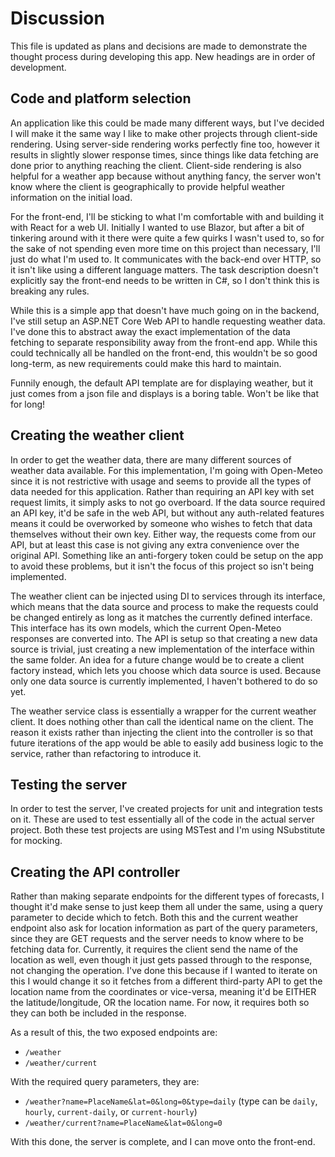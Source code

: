 # Discussion

This file is updated as plans and decisions are made to demonstrate the thought process during developing this app. New headings are in order of development.

## Code and platform selection

An application like this could be made many different ways, but I've decided I will make it the same way I like to make other projects through client-side rendering. Using server-side rendering works perfectly fine too, however it results in slightly slower response times, since things like data fetching are done prior to anything reaching the client. Client-side rendering is also helpful for a weather app because without anything fancy, the server won't know where the client is geographically to provide helpful weather information on the initial load.

For the front-end, I'll be sticking to what I'm comfortable with and building it with React for a web UI. Initially I wanted to use Blazor, but after a bit of tinkering around with it there were quite a few quirks I wasn't used to, so for the sake of not spending even more time on this project than necessary, I'll just do what I'm used to. It communicates with the back-end over HTTP, so it isn't like using a different language matters. The task description doesn't explicitly say the front-end needs to be written in C#, so I don't think this is breaking any rules.

While this is a simple app that doesn't have much going on in the backend, I've still setup an ASP.NET Core Web API to handle requesting weather data. I've done this to abstract away the exact implementation of the data fetching to separate responsibility away from the front-end app. While this could technically all be handled on the front-end, this wouldn't be so good long-term, as new requirements could make this hard to maintain. 

Funnily enough, the default API template are for displaying weather, but it just comes from a json file and displays is a boring table. Won't be like that for long!

## Creating the weather client

In order to get the weather data, there are many different sources of weather data available. For this implementation, I'm going with Open-Meteo since it is not restrictive with usage and seems to provide all the types of data needed for this application. Rather than requiring an API key with set request limits, it simply asks to not go overboard. If the data source required an API key, it'd be safe in the web API, but without any auth-related features means it could be overworked by someone who wishes to fetch that data themselves without their own key. Either way, the requests come from our API, but at least this case is not giving any extra convenience over the original API. Something like an anti-forgery token could be setup on the app to avoid these problems, but it isn't the focus of this project so isn't being implemented.

The weather client can be injected using DI to services through its interface, which means that the data source and process to make the requests could be changed entirely as long as it matches the currently defined interface. This interface has its own models, which the current Open-Meteo responses are converted into. The API is setup so that creating a new data source is trivial, just creating a new implementation of the interface within the same folder. An idea for a future change would be to create a client factory instead, which lets you choose which data source is used. Because only one data source is currently implemented, I haven't bothered to do so yet.

The weather service class is essentially a wrapper for the current weather client. It does nothing other than call the identical name on the client. The reason it exists rather than injecting the client into the controller is so that future iterations of the app would be able to easily add business logic to the service, rather than refactoring to introduce it.

## Testing the server

In order to test the server, I've created projects for unit and integration tests on it. These are used to test essentially all of the code in the actual server project. Both these test projects are using MSTest and I'm using NSubstitute for mocking.

## Creating the API controller

Rather than making separate endpoints for the different types of forecasts, I thought it'd make sense to just keep them all under the same, using a query parameter to decide which to fetch. Both this and the current weather endpoint also ask for location information as part of the query parameters, since they are GET requests and the server needs to know where to be fetching data for. Currently, it requires the client send the name of the location as well, even though it just gets passed through to the response, not changing the operation. I've done this because if I wanted to iterate on this I would change it so it fetches from a different third-party API to get the location name from the coordinates or vice-versa, meaning it'd be EITHER the latitude/longitude, OR the location name. For now, it requires both so they can both be included in the response.

As a result of this, the two exposed endpoints are:

- `/weather`
- `/weather/current`

With the required query parameters, they are:

- `/weather?name=PlaceName&lat=0&long=0&type=daily` (type can be `daily`, `hourly`, `current-daily`, or `current-hourly`)
- `/weather/current?name=PlaceName&lat=0&long=0`

With this done, the server is complete, and I can move onto the front-end.
